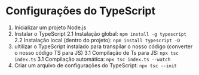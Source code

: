 # Configurações do TypeScript

1. Inicializar um projeto Node.js
2. Instalar o TypeScript
   2.1 Instalação global: `npm install -g typescript`
   2.2 Instalação local (dentro do projeto): `npm install typescript -D`
3. ultilizar o TypeScript instalado para transpilar o nosso código (converter o nosso código TS para JS)
    3.1 Compilação de Ts para JS: `npx tsc index.ts`
    3.1 Compilação automática: `npx tsc index.ts --watch`
4. Criar um arquivo de configurações do TypeScript: `npx tsc --init`